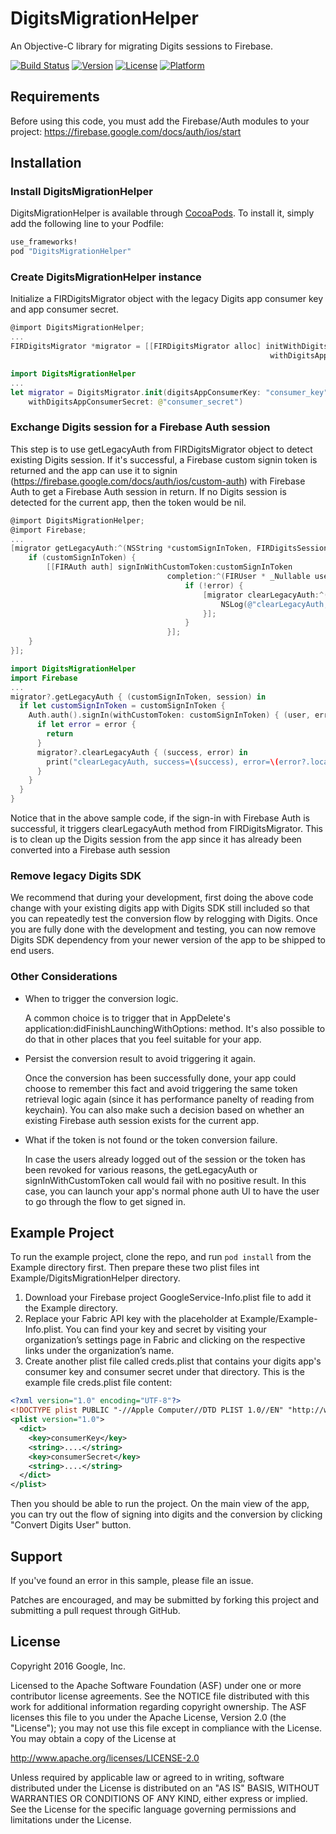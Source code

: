 # DigitsMigrationHelper

An Objective-C library for migrating Digits sessions to Firebase.

[![Build Status](https://travis-ci.org/firebase/digits-migration-helper-ios.svg?branch=master)](https://travis-ci.org/firebase/digits-migration-helper-ios)
[![Version](https://img.shields.io/cocoapods/v/DigitsMigrationHelper.svg?style=flat)](http://cocoapods.org/pods/DigitsMigrationHelper)
[![License](https://img.shields.io/cocoapods/l/DigitsMigrationHelper.svg?style=flat)](http://cocoapods.org/pods/DigitsMigrationHelper)
[![Platform](https://img.shields.io/cocoapods/p/DigitsMigrationHelper.svg?style=flat)](http://cocoapods.org/pods/DigitsMigrationHelper)


## Requirements

Before using this code, you must add the Firebase/Auth modules to your project:
https://firebase.google.com/docs/auth/ios/start

## Installation

### Install DigitsMigrationHelper

DigitsMigrationHelper is available through [CocoaPods](http://cocoapods.org). To install
it, simply add the following line to your Podfile:

```ruby
use_frameworks!
pod "DigitsMigrationHelper"
```

### Create DigitsMigrationHelper instance

Initialize a FIRDigitsMigrator object with the legacy Digits app consumer key and app consumer secret.
```objective-c
@import DigitsMigrationHelper;
...
FIRDigitsMigrator *migrator = [[FIRDigitsMigrator alloc] initWithDigitsAppConsumerKey:@"consumer_key"
                                                          withDigitsAppConsumerSecret:@"consumer_secret";
```
```swift
import DigitsMigrationHelper
...
let migrator = DigitsMigrator.init(digitsAppConsumerKey: "consumer_key",
    withDigitsAppConsumerSecret: @"consumer_secret")
```
### Exchange Digits session for a Firebase Auth session

This step is to use getLegacyAuth from FIRDigitsMigrator object to detect existing Digits session. If it's successful, a Firebase custom signin token is returned and the app can use it to signin (https://firebase.google.com/docs/auth/ios/custom-auth) with Firebase Auth to get a Firebase Auth session in return. If no Digits session is detected for the current app, then the token would be nil.

```objective-c
@import DigitsMigrationHelper;
@import Firebase;
...
[migrator getLegacyAuth:^(NSString *customSignInToken, FIRDigitsSession *session){
    if (customSignInToken) {
        [[FIRAuth auth] signInWithCustomToken:customSignInToken
                                   completion:^(FIRUser * _Nullable user, NSError * _Nullable error) {
                                       if (!error) {
                                           [migrator clearLegacyAuth:^(BOOL success, NSError * _Nullable error){
                                               NSLog(@"clearLegacyAuth, success=%d, error=%@", success, error);
                                           }];
                                       }
                                   }];
    }
}];
```
```swift
import DigitsMigrationHelper
import Firebase
...
migrator?.getLegacyAuth { (customSignInToken, session) in
  if let customSignInToken = customSignInToken {
    Auth.auth().signIn(withCustomToken: customSignInToken) { (user, error) in
      if let error = error {
        return
      }
      migrator?.clearLegacyAuth { (success, error) in
        print("clearLegacyAuth, success=\(success), error=\(error?.localizedDescription ?? "")")
      }
    }
  }
}
```
Notice that in the above sample code, if the sign-in with Firebase Auth is successful, it triggers clearLegacyAuth method from FIRDigitsMigrator. This is to clean up the Digits session from the app since it has already been converted into a Firebase auth session

### Remove legacy Digits SDK

We recommend  that during your development, first doing the above code change with your existing digits app with Digits SDK still included so that you can repeatedly test the conversion flow by relogging with Digits. Once you are fully done with the development and testing, you can now remove Digits SDK dependency from your newer version of the app to be shipped to end users.

### Other Considerations

* When to trigger the conversion logic.
  
  A common choice is to trigger that in AppDelete's application:didFinishLaunchingWithOptions: method. It's also possible to do that in other places that you feel suitable for your app.

* Persist the conversion result to avoid triggering it again.
  
  Once the conversion has been successfully done, your app could choose to remember this fact and avoid triggering the same token retrieval logic again (since it has performance panelty of reading from keychain). You can also make such a decision based on whether an existing Firebase auth session exists for the current app.
 
* What if the token is not found or the token conversion failure.
  
  In case the users already logged out of the session or the token has been revoked for various reasons, the getLegacyAuth or signInWithCustomToken call would fail with no positive result. In this case, you can launch your app's normal phone auth UI to have the user to go through the flow to get signed in.

## Example Project

To run the example project, clone the repo, and run `pod install` from the Example directory first. Then prepare these two plist files int Example/DigitsMigrationHelper directory.
  1. Download your Firebase project GoogleService-Info.plist file to add it the Example directory.
  1. Replace your Fabric API key with the placeholder at Example/Example-Info.plist. You can find your key and secret by visiting your organization’s settings page in Fabric and clicking on the respective links under the organization’s name.
  1. Create another plist file called creds.plist that contains your digits app's consumer key and consumer secret under that directory. This is the example file creds.plist file content:
```xml
<?xml version="1.0" encoding="UTF-8"?>
<!DOCTYPE plist PUBLIC "-//Apple Computer//DTD PLIST 1.0//EN" "http://www.apple.com/DTDs/PropertyList-1.0.dtd">
<plist version="1.0">
  <dict>
    <key>consumerKey</key>
    <string>....</string>
    <key>consumerSecret</key>
    <string>....</string>
  </dict>
</plist>
```
Then you should be able to run the project. On the main view of the app, you can try out the flow of signing into digits and the conversion by clicking "Convert Digits User" button. 

## Support

If you've found an error in this sample, please file an issue.

Patches are encouraged, and may be submitted by forking this project and submitting a pull request through GitHub.

## License

Copyright 2016 Google, Inc.

Licensed to the Apache Software Foundation (ASF) under one or more contributor license agreements. See the NOTICE file distributed with this work for additional information regarding copyright ownership. The ASF licenses this file to you under the Apache License, Version 2.0 (the "License"); you may not use this file except in compliance with the License. You may obtain a copy of the License at

http://www.apache.org/licenses/LICENSE-2.0

Unless required by applicable law or agreed to in writing, software distributed under the License is distributed on an "AS IS" BASIS, WITHOUT WARRANTIES OR CONDITIONS OF ANY KIND, either express or implied. See the License for the specific language governing permissions and limitations under the License.

